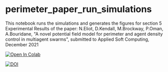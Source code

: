 # perimeter_paper_run_simulations
This notebook runs the simulations and generates the figures for section 5 Experimental Results of the
paper: N.Eliot, D.Kendall, M.Brockway, P.Oman, A.Bouridane, "A novel potential
field model for perimeter and agent density control in multiagent swarms",
submitted to Applied Soft Computing, December 2021

[![Open In Colab](https://colab.research.google.com/assets/colab-badge.svg)](https://colab.research.google.com/github/davidkendall/perimeter_paper_run_simulations/blob/master/run.ipynb)

[![DOI](https://zenodo.org/badge/DOI/10.5281/zenodo.5148528.svg)](https://doi.org/10.5281/zenodo.5148528)
